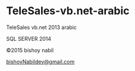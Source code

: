 # TeleSales-vb.net-arabic
TeleSales vb.net 2013 arabic

SQL SERVER 2014 

©2015 bishoy nabil 

bishoyNabildev@gmail.com


